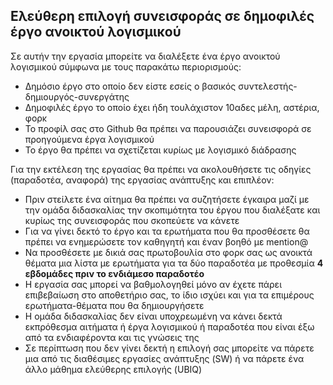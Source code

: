 ## Ελεύθερη επιλογή συνεισφοράς σε δημοφιλές έργο ανοικτού λογισμικού

Σε αυτήν την εργασία μπορείτε να διαλέξετε ένα έργο ανοικτού λογισμικού σύμφωνα με τους παρακάτω περιορισμούς:

* Δημόσιο έργο στο οποίο δεν είστε εσείς ο βασικός συντελεστής-δημιουργός-συνεργάτης
* Δημοφιλές έργο το οποίο έχει ήδη τουλάχιστον 10αδες μέλη, αστέρια, φορκ
* Το προφίλ σας στο Github θα πρέπει να παρουσιάζει συνεισφορά σε προηγούμενα έργα λογισμικού
* Το έργο θα πρέπει να σχετίζεται κυρίως με λογισμικό διάδρασης

Για την εκτέλεση της εργασίας θα πρέπει να ακολουθήσετε τις οδηγίες (παραδοτέα, αναφορά) της εργασίας ανάπτυξης και επιπλέον: 

* Πριν στείλετε ένα αίτημα θα πρέπει να συζητήσετε έγκαιρα μαζί με την ομάδα διδασκαλίας την σκοπιμότητα του έργου που διαλέξατε και κυρίως της συνεισφοράς που σκοπεύετε να κάνετε
* Για να γίνει δεκτό το έργο και τα ερωτήματα που θα προσθέσετε θα πρέπει να ενημερώσετε τον καθηγητή και έναν βοηθό με mention@
* Να προσθέσετε με δικιά σας πρωτοβουλία στο φορκ σας ως ανοικτά θέματα μια λίστα με ερωτήματα για τα δύο παραδοτέα με προθεσμία **4 εβδομάδες πριν το ενδιάμεσο παραδοτέο**
* Η εργασία σας μπορεί να βαθμολογηθεί μόνο αν έχετε πάρει επιβεβαίωση στο αποθετήριο σας, το ίδιο ισχύει και για τα επιμέρους ερωτήματα-θέματα που θα δημιουργήσετε
* Η ομάδα διδασκαλίας δεν είναι υποχρεωμένη να κάνει δεκτά εκπρόθεσμα αιτήματα ή έργα λογισμικού ή παραδοτέα που είναι έξω από τα ενδιαφέροντα και τις γνώσεις της
* Σε περίπτωση που δεν γίνει δεκτή η επιλογή σας μπορείτε να πάρετε μια από τις διαθέσιμες εργασίες ανάπτυξης (SW) ή να πάρετε ένα άλλο μάθημα ελεύθερης επιλογής (UBIQ)
